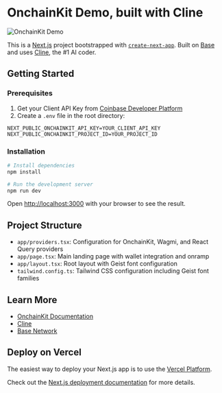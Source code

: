 # OnchainKit Demo, built with Cline
![OnchainKit Demo](public/demo.gif)

This is a [Next.js](https://nextjs.org) project bootstrapped with [`create-next-app`](https://nextjs.org/docs/app/api-reference/cli/create-next-app). Built on [Base](https://base.org/) and uses [Cline](https://cline.bot/), the #1 AI coder.

## Getting Started

### Prerequisites

1. Get your Client API Key from [Coinbase Developer Platform](https://docs.onchainkit.xyz/getting-started#get-your-client-api-key)
2. Create a `.env` file in the root directory:

```env
NEXT_PUBLIC_ONCHAINKIT_API_KEY=YOUR_CLIENT_API_KEY
NEXT_PUBLIC_ONCHAINKIT_PROJECT_ID=YOUR_PROJECT_ID
```

### Installation

```bash
# Install dependencies
npm install

# Run the development server
npm run dev
```

Open [http://localhost:3000](http://localhost:3000) with your browser to see the result.

## Project Structure

- `app/providers.tsx`: Configuration for OnchainKit, Wagmi, and React Query providers
- `app/page.tsx`: Main landing page with wallet integration and onramp
- `app/layout.tsx`: Root layout with Geist font configuration
- `tailwind.config.ts`: Tailwind CSS configuration including Geist font families

## Learn More

- [OnchainKit Documentation](https://onchainkit.xyz/)
- [Cline](https://cline.bot/)
- [Base Network](https://docs.base.org/)

## Deploy on Vercel

The easiest way to deploy your Next.js app is to use the [Vercel Platform](https://vercel.com/new?utm_medium=default-template&filter=next.js&utm_source=create-next-app&utm_campaign=create-next-app-readme).

Check out the [Next.js deployment documentation](https://nextjs.org/docs/app/building-your-application/deploying) for more details.
